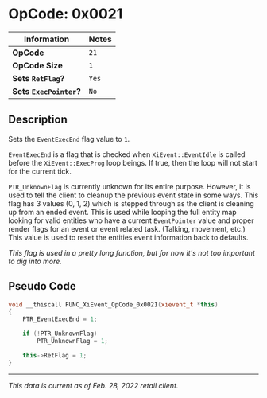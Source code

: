 # OpCode: 0x0021

| Information               | Notes |
|---                        |---    |
| **OpCode**                | `21`  |
| **OpCode Size**           | `1`   |
| **Sets `RetFlag`?**       | `Yes` |
| **Sets `ExecPointer`?**   | `No`  |

## Description

Sets the `EventExecEnd` flag value to `1`.

`EventExecEnd` is a flag that is checked when `XiEvent::EventIdle` is called before the `XiEvent::ExecProg` loop beings. If true, then the loop will not start for the current tick.

`PTR_UnknownFlag` is currently unknown for its entire purpose. However, it is used to tell the client to cleanup the previous event state in some ways. This flag has 3 values (0, 1, 2) which is stepped through as the client is cleaning up from an ended event. This is used while looping the full entity map looking for valid entities who have a current `EventPointer` value and proper render flags for an event or event related task. (Talking, movement, etc.) This value is used to reset the entities event information back to defaults.

_This flag is used in a pretty long function, but for now it's not too important to dig into more._

## Pseudo Code

```cpp
void __thiscall FUNC_XiEvent_OpCode_0x0021(xievent_t *this)
{
    PTR_EventExecEnd = 1;

    if (!PTR_UnknownFlag)
        PTR_UnknownFlag = 1;

    this->RetFlag = 1;
}
```

---

_This data is current as of Feb. 28, 2022 retail client._